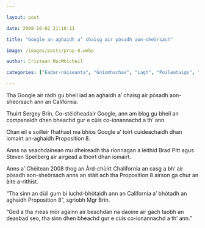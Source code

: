 ```yaml
---

layout: post

date: 2008-10-02 21:10:11

title: "Google an aghaidh a’ chaisg air pòsadh aon-sheòrsach"

image: /images/posts/prop-8.webp

author: Crìstean MacMhìcheil

categories: ["Eadar-nàiseanta", "Gnìomhachas", "Lagh", "Poileataigs", "Teicneòlas"]

---
```


Tha Google air ràdh gu bheil iad an aghaidh a’ chaisg air pòsadh aon-sheòrsach ann an California.

Thuirt Sergey Brin, Co-stéidheadair Google, ann am blog gu bheil an companaidh dhen bheachd gur e cùis co-ionannachd a th’ ann.

Chan eil e soilleir fhathast ma bhios Google a’ toirt cuideachaidh dhan iomairt an-aghaidh Proposition 8.

Anns na seachdainean mu dheireadh tha rionnagan a leithid Brad Pitt agus Steven Speilberg air airgead a thoirt dhan iomairt.

Anns a’ Chèitean 2008 thog an Àrd-chùirt Chalifornia an casg a bh’ air pòsadh aon-sheòrsach anns an stàit ach tha Proposition 8 airson ga chur an àite a-rithist.

“Tha sinn an dùil gum bi luchd-bhòtaidh ann an California a’ bhòtadh an aghaidh Proposition 8”, sgrìobh Mgr Brin.

“Ged a tha meas mòr againn air beachdan na daoine air gach taobh an deasbad seo, tha sinn dhen bheachd gur e cùis co-ionannachd a th’ ann.”
